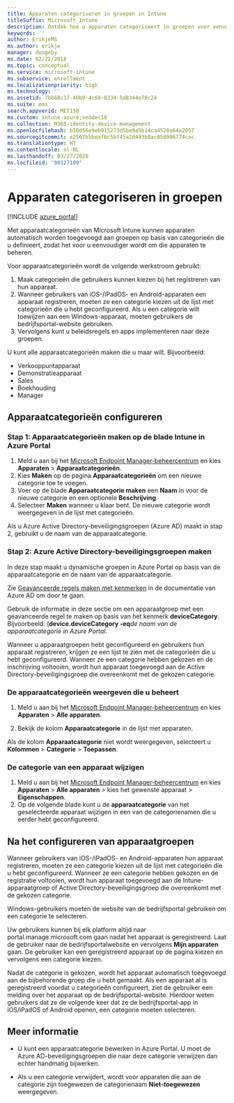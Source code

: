 ```yaml
---
title: Apparaten categoriseren in groepen in Intune
titleSuffix: Microsoft Intune
description: Ontdek hoe u apparaten categoriseert in groepen voor eenvoudiger beheer.
keywords: ''
author: ErikjeMS
ms.author: erikje
manager: dougeby
ms.date: 02/22/2018
ms.topic: conceptual
ms.service: microsoft-intune
ms.subservice: enrollment
ms.localizationpriority: high
ms.technology: ''
ms.assetid: 7b668c37-40b9-4c69-8334-5d8344e78c24
ms.suite: ems
search.appverid: MET150
ms.custom: intune-azure;seodec18
ms.collection: M365-identity-device-management
ms.openlocfilehash: b10d56e9eb915273d5be9a5b14ca4528a64a2057
ms.sourcegitcommit: e2567b5beaf6c5bf45a2d493b8ac05d996774cac
ms.translationtype: HT
ms.contentlocale: nl-NL
ms.lasthandoff: 03/27/2020
ms.locfileid: "80327109"
---
```

# <a name="categorize-devices-into-groups"></a>Apparaten categoriseren in groepen

[!INCLUDE [azure_portal](../includes/azure_portal.md)]

Met apparaatcategorieën van Microsoft Intune kunnen apparaten automatisch worden toegevoegd aan groepen op basis van categorieën die u definieert, zodat het voor u eenvoudiger wordt om die apparaten te beheren.

Voor apparaatcategorieën wordt de volgende werkstroom gebruikt:
1. Maak categorieën die gebruikers kunnen kiezen bij het registreren van hun apparaat.
2. Wanneer gebruikers van iOS-/iPadOS- en Android-apparaten een apparaat registreren, moeten ze een categorie kiezen uit de lijst met categorieën die u hebt geconfigureerd. Als u een categorie wilt toewijzen aan een Windows-apparaat, moeten gebruikers de bedrijfsportal-website gebruiken.
3. Vervolgens kunt u beleidsregels en apps implementeren naar deze groepen.

U kunt alle apparaatcategorieën maken die u maar wilt. Bijvoorbeeld:
- Verkooppuntapparaat
- Demonstratieapparaat
- Sales
- Boekhouding
- Manager

## <a name="how-to-configure-device-categories"></a>Apparaatcategorieën configureren

### <a name="step-1-create-device-categories-on-the-intune-blade-of-the-azure-portal"></a>Stap 1: Apparaatcategorieën maken op de blade Intune in Azure Portal
1. Meld u aan bij het [Microsoft Endpoint Manager-beheercentrum](https://go.microsoft.com/fwlink/?linkid=2109431) en kies **Apparaten** > **Apparaatcategorieën**.
2. Kies **Maken** op de pagina **Apparaatcategorieën** om een nieuwe categorie toe te voegen.
3. Voer op de blade **Apparaatcategorie maken** een **Naam** in voor de nieuwe categorie en een optionele **Beschrijving**.
4. Selecteer **Maken** wanneer u klaar bent. De nieuwe categorie wordt weergegeven in de lijst met categorieën.

Als u Azure Active Directory-beveiligingsgroepen (Azure AD) maakt in stap 2, gebruikt u de naam van de apparaatcategorie.

### <a name="step-2-create-azure-active-directory-security-groups"></a>Stap 2: Azure Active Directory-beveiligingsgroepen maken
In deze stap maakt u dynamische groepen in Azure Portal op basis van de apparaatcategorie en de naam van de apparaatcategorie.

Zie [Geavanceerde regels maken met kenmerken](https://azure.microsoft.com/documentation/articles/active-directory-accessmanagement-groups-with-advanced-rules/#using-attributes-to-create-rules-for-device-objects) in de documentatie van Azure AD om door te gaan.

Gebruik de informatie in deze sectie om een apparaatgroep met een geavanceerde regel te maken op basis van het kenmerk **deviceCategory**. Bijvoorbeeld: (**device.deviceCategory -eq***de naam van de apparaatcategorie in Azure Portal*.

Wanneer u apparaatgroepen hebt geconfigureerd en gebruikers hun apparaat registreren, krijgen ze een lijst te zien met de categorieën die u hebt geconfigureerd. Wanneer ze een categorie hebben gekozen en de inschrijving voltooien, wordt hun apparaat toegevoegd aan de Active Directory-beveiligingsgroep die overeenkomt met de gekozen categorie.

### <a name="view-the-categories-of-devices-that-you-manage"></a>De apparaatcategorieën weergeven die u beheert

1. Meld u aan bij het [Microsoft Endpoint Manager-beheercentrum](https://go.microsoft.com/fwlink/?linkid=2109431) en kies **Apparaten** > **Alle apparaten**.

2. Bekijk de kolom **Apparaatcategorie** in de lijst met apparaten.

Als de kolom **Apparaatcategorie** niet wordt weergegeven, selecteert u **Kolommen** > **Categorie** > **Toepassen**.

### <a name="change-the-category-of-a-device"></a>De categorie van een apparaat wijzigen

1. Meld u aan bij het [Microsoft Endpoint Manager-beheercentrum](https://go.microsoft.com/fwlink/?linkid=2109431) en kies **Apparaten** > **Alle apparaten** > kies het gewenste apparaat > **Eigenschappen**.
2. Op de volgende blade kunt u de **apparaatcategorie** van het geselecteerde apparaat wijzigen in een van de categorienamen die u eerder hebt geconfigureerd.

## <a name="after-you-configure-device-groups"></a>Na het configureren van apparaatgroepen

Wanneer gebruikers van iOS-/iPadOS- en Android-apparaten hun apparaat registreren, moeten ze een categorie kiezen uit de lijst met categorieën die u hebt geconfigureerd. Wanneer ze een categorie hebben gekozen en de registratie voltooien, wordt hun apparaat toegevoegd aan de Intune-apparaatgroep of Active Directory-beveiligingsgroep die overeenkomt met de gekozen categorie.

Windows-gebruikers moeten de website van de bedrijfsportal gebruiken om een categorie te selecteren.

Uw gebruikers kunnen bij elk platform altijd naar portal.manage.microsoft.com gaan nadat het apparaat is geregistreerd. Laat de gebruiker naar de bedrijfsportalwebsite en vervolgens **Mijn apparaten** gaan. De gebruiker kan een geregistreerd apparaat op de pagina kiezen en vervolgens een categorie kiezen.

Nadat de categorie is gekozen, wordt het apparaat automatisch toegevoegd aan de bijbehorende groep die u hebt gemaakt. Als een apparaat al is geregistreerd voordat u categorieën configureert, ziet de gebruiker een melding over het apparaat op de bedrijfsportal-website. Hierdoor weten gebruikers dat ze de volgende keer dat ze de bedrijfsportal-app in iOS/iPadOS of Android openen, een categorie moeten selecteren.

## <a name="further-information"></a>Meer informatie
- U kunt een apparaatcategorie bewerken in Azure Portal. U moet de Azure AD-beveiligingsgroepen die naar deze categorie verwijzen dan echter handmatig bijwerken.

- Als u een categorie verwijdert, wordt voor apparaten die aan de categorie zijn toegewezen de categorienaam **Niet-toegewezen** weergegeven.

